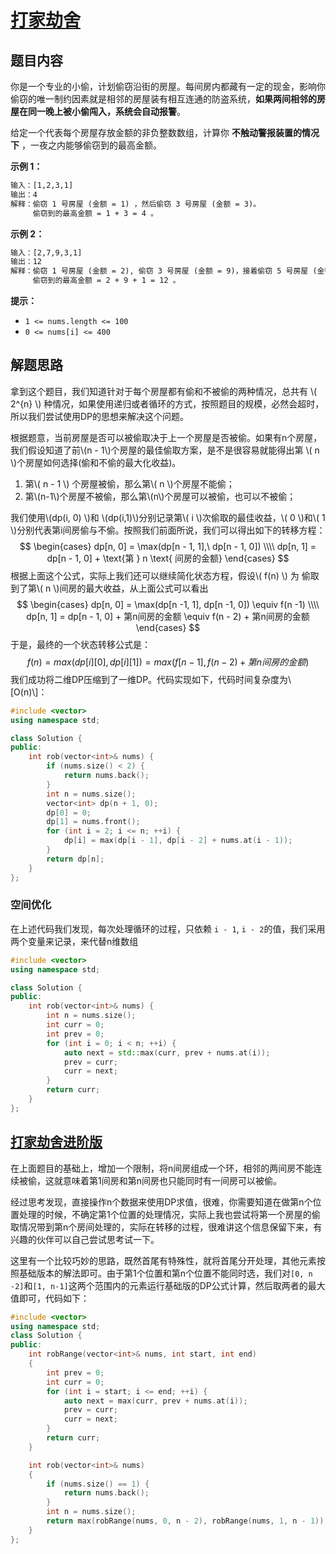 # [打家劫舍](https://leetcode.cn/problems/house-robber/description/)

## 题目内容

你是一个专业的小偷，计划偷窃沿街的房屋。每间房内都藏有一定的现金，影响你偷窃的唯一制约因素就是相邻的房屋装有相互连通的防盗系统，**如果两间相邻的房屋在同一晚上被小偷闯入，系统会自动报警**。

给定一个代表每个房屋存放金额的非负整数数组，计算你 **不触动警报装置的情况下** ，一夜之内能够偷窃到的最高金额。

**示例 1：**

```tex
输入：[1,2,3,1]
输出：4
解释：偷窃 1 号房屋 (金额 = 1) ，然后偷窃 3 号房屋 (金额 = 3)。
     偷窃到的最高金额 = 1 + 3 = 4 。
```

**示例 2：**

```tex
输入：[2,7,9,3,1]
输出：12
解释：偷窃 1 号房屋 (金额 = 2), 偷窃 3 号房屋 (金额 = 9)，接着偷窃 5 号房屋 (金额 = 1)。
     偷窃到的最高金额 = 2 + 9 + 1 = 12 。
```

**提示：**

- `1 <= nums.length <= 100`
- `0 <= nums[i] <= 400`

## 解题思路

拿到这个题目，我们知道针对于每个房屋都有偷和不被偷的两种情况，总共有 \\( 2^{n} \\) 种情况，如果使用递归或者循环的方式，按照题目的规模，必然会超时，所以我们尝试使用DP的思想来解决这个问题。

根据题意，当前房屋是否可以被偷取决于上一个房屋是否被偷。如果有n个房屋，我们假设知道了前\\(n - 1\\)个房屋的最佳偷取方案，是不是很容易就能得出第 \\( n \\)个房屋如何选择(偷和不偷的最大化收益)。

1.  第\\( n - 1 \\) 个房屋被偷，那么第\\( n \\)个房屋不能偷；
2. 第\\(n-1\\)个房屋不被偷，那么第\\(n\\)个房屋可以被偷，也可以不被偷；

我们使用\\(dp(i, 0) \\)和 \\(dp(i,1)\\)分别记录第\\( i \\)次偷取的最佳收益，\\( 0 \\)和\\( 1 \\)分别代表第i间房偷与不偷。按照我们前面所说，我们可以得出如下的转移方程：
$$
\begin{cases} 
dp[n, 0] = \max(dp[n - 1, 1],\ dp[n - 1, 0]) \\\\
dp[n, 1] = dp[n - 1, 0] + \text{第 } n \text{ 间房的金额} 
\end{cases}
$$
根据上面这个公式，实际上我们还可以继续简化状态方程，假设\\( f(n) \\) 为 偷取到了第\\( n \\)间房的最大收益，从上面公式可以看出
$$
\begin{cases} 
dp[n, 0] = \max(dp[n -1, 1], dp[n -1, 0]) \equiv f(n -1) \\\\
dp[n, 1] = dp[n - 1, 0] + 第n间房的金额 \equiv f(n - 2) + 第n间房的金额
\end{cases}
$$
于是，最终的一个状态转移公式是：
$$
f(n) = max(dp[i][0], dp[i][1]) = max(f[n -1], f(n - 2) + 第n间房的金额)
$$
我们成功将二维DP压缩到了一维DP。代码实现如下，代码时间复杂度为\\[O(n)\\]：

```c++
#include <vector>
using namespace std;

class Solution {
public:
    int rob(vector<int>& nums) {
        if (nums.size() < 2) {
            return nums.back();
        }
        int n = nums.size();
        vector<int> dp(n + 1, 0);
        dp[0] = 0;
        dp[1] = nums.front();
        for (int i = 2; i <= n; ++i) {
            dp[i] = max(dp[i - 1], dp[i - 2] + nums.at(i - 1));
        }
        return dp[n];
    }
};
```

### 空间优化

在上述代码我们发现，每次处理循环的过程，只依赖 `i - 1`, `i - 2`的值，我们采用两个变量来记录，来代替n维数组

```c++
#include <vector>
using namespace std;

class Solution {
public:
    int rob(vector<int>& nums) {
        int n = nums.size();
        int curr = 0;
        int prev = 0;
        for (int i = 0; i < n; ++i) {
            auto next = std::max(curr, prev + nums.at(i));
            prev = curr;
            curr = next;
        }
        return curr;
    }
};
```

## [打家劫舍进阶版](https://leetcode.cn/problems/house-robber-ii/description/)

在上面题目的基础上，增加一个限制，将n间房组成一个环，相邻的两间房不能连续被偷，这就意味着第1间房和第n间房也只能同时有一间房可以被偷。

经过思考发现，直接操作n个数据来使用DP求值，很难，你需要知道在做第n个位置处理的时候，不确定第1个位置的处理情况，实际上我也尝试将第一个房屋的偷取情况带到第n个房间处理的，实际在转移的过程，很难讲这个信息保留下来，有兴趣的伙伴可以自己尝试思考试一下。

这里有一个比较巧妙的思路，既然首尾有特殊性，就将首尾分开处理，其他元素按照基础版本的解法即可。由于第1个位置和第n个位置不能同时选，我们对`[0, n -2]`和`[1, n-1]`这两个范围内的元素运行基础版的DP公式计算，然后取两者的最大值即可，代码如下：

```c++
#include <vector>
using namespace std;
class Solution {
public:
    int robRange(vector<int>& nums, int start, int end)
    {
        int prev = 0;
        int curr = 0;
        for (int i = start; i <= end; ++i) {
            auto next = max(curr, prev + nums.at(i));
            prev = curr;
            curr = next;
        }
        return curr;
    }

    int rob(vector<int>& nums)
    {
        if (nums.size() == 1) {
            return nums.back();
        }
        int n = nums.size();
        return max(robRange(nums, 0, n - 2), robRange(nums, 1, n - 1));
    }
};
```

